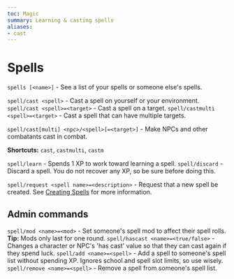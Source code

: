 ```yaml
---
toc: Magic
summary: Learning & casting spells
aliases:
- cast
---
```

# Spells
`spells [<name>]` - See a list of your spells or someone else's spells.

`spell/cast <spell>` - Cast a spell on yourself or your environment.
`spell/cast <spell>=<target>` - Cast a spell on a target.
`spell/castmulti <spell>=<target>` - Cast a spell that can have multiple targets.

`spell/cast[multi] <npc>/<spell>[=<target>]` - Make NPCs and other combatants cast in combat.

**Shortcuts:** `cast`, `castmulti`, `castm`

`spell/learn` <spell> - Spends 1 XP to work toward learning a spell.
`spell/discard` <spell> - Discard a spell. You do not recover any XP, so be sure before doing this.

`spell/request <spell name>=<description>` - Request that a new spell be created. See [Creating Spells](http://spiritlakemu.com/wiki/magic_system) for more information.

## Admin commands
`spell/mod <name>=<mod>` - Set someone's spell mod to affect their spell rolls.
**Tip:** Mods only last for one round.
`spell/hascast <name>=<true/false>` - Changes a character or NPC's 'has cast' value so that they can cast again if they spend luck.
`spell/add <name>=<spell>` - Add a spell to someone's spell list without spending XP. Ignores school and spell slot limits, so use wisely.
`spell/remove <name>=<spell>` - Remove a spell from someone's spell list.
